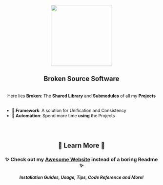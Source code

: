 <div align="center">
  <a href="https://brokensrc.dev"><img src="https://raw.githubusercontent.com/BrokenSource/BrokenSource/Master/Broken/Resources/Images/Broken.png" width="200"></a>
  <h2>Broken Source Software</h2>
  <br>
  Here lies <b>Broken</b>: The <b>Shared Library</b> and <b>Submodules</b> of all my <b>Projects</b>
</div>

<br>

- **🌟 Framework**: A solution for Unification and Consistency
- **🚀 Automation**: Spend more time **using** the Projects

<br>
<br>

<div align="center">
  <h2>🍁 Learn More 🍁</h2>
  <h3>✨ Check out my <a href="https://brokensrc.dev"><b>Awesome Website</b></a> instead of a boring Readme ✨</h3>
  <h5>Installation Guides, Usage, Tips, Code Reference and More!</h5>
</div>
